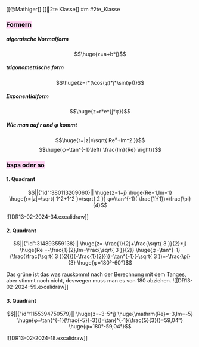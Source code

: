 [[😖Mathiger]] [[🥲2te Klasse]] #m #2te_Klasse 

### <mark style="background: #FFB8EBA6;">Formern</mark>
##### algeraische Normalform
$$\huge{z=a+b*j}$$
##### trigonometrische form
$$\huge{z=r*(\cos(φ)*j*\sin(φ))}$$
##### Exponentialform
$$\huge{z=r*e^{j*φ}}$$

##### Wie man auf r und φ kommt
$$\huge{r=|z|=\sqrt{ Re²+Im^2 }}$$
$$\huge{φ=\tan^{-1}\left( \frac{Im}{Re} \right)}$$
### <mark style="background: #FFB8EBA6;">bsps oder so</mark>

#### 1. Quadrant
```math
||{"id":380113209060}||

\huge{z=1+j}
\huge{Re=1,Im=1}
\huge{r=|z|=\sqrt{ 1^2+1^2 }=\sqrt{ 2 }}
φ=\tan^{-1}(  \frac{1}{1})=\frac{\pi}{4}
```
![[DR13-02-2024-34.excalidraw]]
#### 2. Quadrant
```math
||{"id":314893559138}||

\huge{z=-\frac{1}{2}+\frac{\sqrt{ 3 }}{2}*j}
\huge{Re =-\frac{1}{2},Im=\frac{\sqrt{ 3 }}{2}}
\huge{φ=\tan^{-1}(\frac{\frac{\sqrt{ 3 }}2{}}{-\frac{1}{2}})}=\tan^{-1}(-\sqrt{ 3 })=-\frac{\pi}{3}
\huge{φ=180°-60°}
```
Das grüne ist das was rauskommt nach der Berechnung mit dem Tanges, aber stimmt noch nicht, deswegen muss man es von 180 abziehen.
![[DR13-02-2024-59.excalidraw]]

#### 3. Quadrant
```math
||{"id":1155394750579}||

\huge{z=-3-5*j}
\huge{\mathrm{Re}=-3,Im=-5}
\huge{φ=\tan{^{-1}(\frac{-5}{-3})}=\tan{^{-1}(\frac{5}{3})}=59,04°}
\huge{φ=180°-59,04°}
```
![[DR13-02-2024-18.excalidraw]]